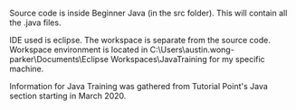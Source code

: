 Source code is inside Beginner Java (in the src folder). This will contain all the .java files.

IDE used is eclipse. The workspace is separate from the source code. Workspace environment is located in C:\Users\austin.wong-parker\Documents\Eclipse Workspaces\JavaTraining for my specific machine.

Information for Java Training was gathered from Tutorial Point's Java section starting in March 2020.
